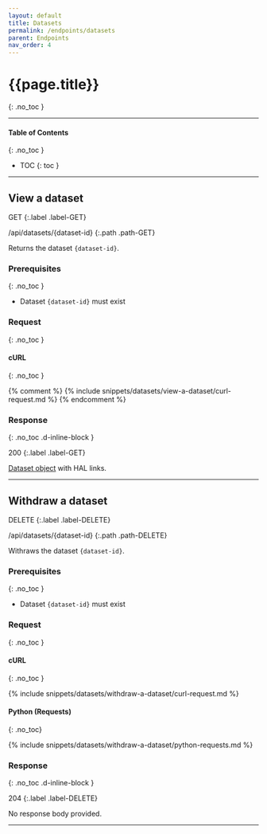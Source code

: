 ```yaml
---
layout: default
title: Datasets
permalink: /endpoints/datasets
parent: Endpoints
nav_order: 4
---
```


# {{page.title}}
{: .no_toc }

---

#### Table of Contents
{: .no_toc }

- TOC
{: toc }

---

## View a dataset

GET
{:.label .label-GET}

/api/datasets/{dataset-id}
{:.path .path-GET}

Returns the dataset `{dataset-id}`.

### Prerequisites
{: .no_toc }

- Dataset `{dataset-id}` must exist

### Request
{: .no_toc }

#### cURL
{: .no_toc }

{% comment %}
{% include snippets/datasets/view-a-dataset/curl-request.md %}
{% endcomment %}

### Response
{: .no_toc .d-inline-block }

200
{:.label .label-GET}

[Dataset object]({{site.baseurl}}/data-structures#dataset) with HAL links.

---

## Withdraw a dataset

DELETE
{:.label .label-DELETE}

/api/datasets/{dataset-id}
{:.path .path-DELETE}

Withraws the dataset `{dataset-id}`.

### Prerequisites
{: .no_toc }

- Dataset `{dataset-id}` must exist

### Request
{: .no_toc }

#### cURL
{: .no_toc }

{% include snippets/datasets/withdraw-a-dataset/curl-request.md %}

#### Python (Requests)
{: .no_toc}

{% include snippets/datasets/withdraw-a-dataset/python-requests.md %}

### Response
{: .no_toc .d-inline-block }

204
{:.label .label-DELETE}

No response body provided.

---
